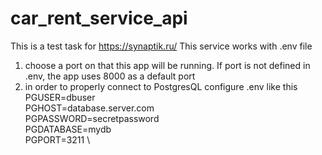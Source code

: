 # car_rent_service_api
This is a test task for https://synaptik.ru/ 
This service works with .env file
1. choose a port on that this app will be running. If port is not defined in .env, the app uses 8000 as a default port
2. in order to properly connect to PostgresQL  configure .env like this
PGUSER=dbuser \
PGHOST=database.server.com \
PGPASSWORD=secretpassword \
PGDATABASE=mydb \
PGPORT=3211 \
